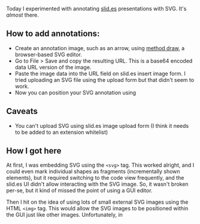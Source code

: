 ---
---

Today I experimented with annotating [slid.es](http://slid.es) presentations with SVG. It's *almost* there.

## How to add annotations:


 * Create an annotation image, such as an arrow, using [method draw](http://editor.method.ac/), a browser-based SVG editor.
 * Go to File > Save and copy the resulting URL. This is a base64 encoded data URL version of the image.
 * Paste the image data into the URL field on slid.es insert image form. I tried uploading an SVG file using the upload form but that didn't seem to work.
 * Now you can position your SVG annotation using 
 
## Caveats

 * You can't upload SVG using slid.es image upload form (I think it needs to be added to an extension whitelist)
 


## How I got here

At first, I was embedding SVG using the `<svg>` tag. This worked alright, and I could even mark individual shapes as fragments (incrementally shown elements), but it required switching to the code view frequently, and the slid.es UI didn't allow interacting with the SVG image. So, it wasn't broken per-se, but it kind of missed the point of using a GUI editor.

Then I hit on the idea of using lots of small external SVG images using the HTML `<img>` tag. This would allow the SVG images to be positioned within the GUI just like other images. Unfortunately, in 
